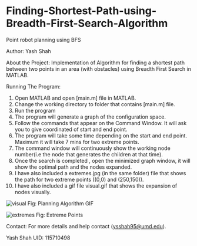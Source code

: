 # Finding-Shortest-Path-using-Breadth-First-Search-Algorithm

Point robot planning using BFS

Author:
Yash Shah

About the Project:
Implementation of Algorithm for finding a shortest path between two points in an area (with obstacles) using Breadth First Search in MATLAB. 

Running The Program:

1) Open MATLAB and open [main.m] file in MATLAB. 
2) Change the working directory to folder that contains [main.m] file.
3) Run the program
4) The program will generate a graph of the configuration space.
5) Follow the commands that appear on the Command Window. It will ask you to give coordinated of start and end point.  
6) The program will take some time depending on the start and end point. Maximum it will take 7 mins for two extreme points.
7) The command window will continuously show the working node number(i.e the node that generates the children at that time). 
8) Once the search is completed , open the minimized graph window, it will show the optimal path and the nodes expanded. 
9) I have also included a extremes.jpg (in the same folder)  file that shows the path for two extreme points ((0,0) and (250,150)).
10) I have also included a gif file visual.gif that shows the expansion of nodes visually. 

![visual](https://user-images.githubusercontent.com/31979840/37861977-1b753b18-2f1c-11e8-899f-e18e1a0cc5fe.gif)
Fig: Planning Algorithm GIF

![extremes](https://user-images.githubusercontent.com/31979840/37861998-6872b62a-2f1c-11e8-9ab3-b704fa3fe2cd.jpg)
Fig: Extreme Points 

Contact: 
For more details and help contact (ysshah95@umd.edu).

Yash Shah
UID: 115710498
